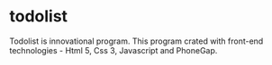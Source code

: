 # todolist
Todolist is innovational program. This program crated with front-end technologies - Html 5, Css 3, Javascript and PhoneGap.
